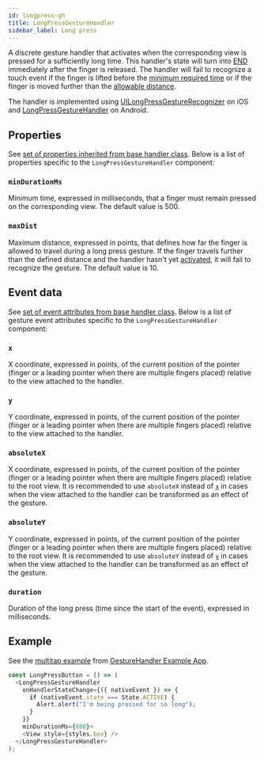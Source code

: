 ```yaml
---
id: longpress-gh
title: LongPressGestureHandler
sidebar_label: Long press
---
```


A discrete gesture handler that activates when the corresponding view is pressed for a sufficiently long time.
This handler's state will turn into [END](../basics/state.md#end) immediately after the finger is released.
The handler will fail to recognize a touch event if the finger is lifted before the [minimum required time](#mindurationms) or if the finger is moved further than the [allowable distance](#maxdist).

The handler is implemented using [UILongPressGestureRecognizer](https://developer.apple.com/documentation/uikit/uilongpressgesturerecognizer) on iOS and [LongPressGestureHandler](https://github.com/software-mansion/react-native-gesture-handler/blob/master/android/lib/src/main/java/com/swmansion/gesturehandler/LongPressGestureHandler.java) on Android.

## Properties

See [set of properties inherited from base handler class](./common-gh.md#properties). Below is a list of properties specific to the `LongPressGestureHandler` component:

### `minDurationMs`

Minimum time, expressed in milliseconds, that a finger must remain pressed on the corresponding view. The default value is 500.

### `maxDist`

Maximum distance, expressed in points, that defines how far the finger is allowed to travel during a long press gesture. If the finger travels further than the defined distance and the handler hasn't yet [activated](../basics/state.md#active), it will fail to recognize the gesture. The default value is 10.

## Event data

See [set of event attributes from base handler class](./common-gh.md#event-data). Below is a list of gesture event attributes specific to the `LongPressGestureHandler` component:

### `x`

X coordinate, expressed in points, of the current position of the pointer (finger or a leading pointer when there are multiple fingers placed) relative to the view attached to the handler.

### `y`

Y coordinate, expressed in points, of the current position of the pointer (finger or a leading pointer when there are multiple fingers placed) relative to the view attached to the handler.

### `absoluteX`

X coordinate, expressed in points, of the current position of the pointer (finger or a leading pointer when there are multiple fingers placed) relative to the root view. It is recommended to use `absoluteX` instead of [`x`](#x) in cases when the view attached to the handler can be transformed as an effect of the gesture.

### `absoluteY`

Y coordinate, expressed in points, of the current position of the pointer (finger or a leading pointer when there are multiple fingers placed) relative to the root view. It is recommended to use `absoluteY` instead of [`y`](#y) in cases when the view attached to the handler can be transformed as an effect of the gesture.

### `duration`

Duration of the long press (time since the start of the event), expressed in milliseconds.

## Example

See the [multitap example](https://github.com/software-mansion/react-native-gesture-handler/blob/master/example/src/basic/multitap/index.tsx) from [GestureHandler Example App](example.md).

```js
const LongPressButton = () => (
  <LongPressGestureHandler
    onHandlerStateChange={({ nativeEvent }) => {
      if (nativeEvent.state === State.ACTIVE) {
        Alert.alert("I'm being pressed for so long");
      }
    }}
    minDurationMs={800}>
    <View style={styles.box} />
  </LongPressGestureHandler>
);
```

